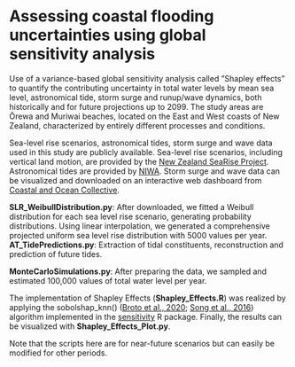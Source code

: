 # Assessing coastal flooding uncertainties using global sensitivity analysis
Use of a variance-based global sensitivity analysis called ”Shapley effects” to quantify the contributing uncertainty in total water levels by mean sea level, astronomical tide, storm surge and runup/wave dynamics, both historically and for future projections up to 2099. The study areas are Ōrewa and Muriwai beaches, located on the East and West coasts of New Zealand, characterized by entirely different processes and conditions.

Sea-level rise scenarios, astronomical tides, storm surge and wave data used in this study are publicly available. Sea-level rise scenarios, including vertical land motion, are provided by the [New Zealand SeaRise Project](https://www.searise.nz/). Astronomical tides are provided by [NIWA](https://tides.niwa.co.nz/). Storm surge and wave data can be visualized and downloaded on an interactive web dashboard from [Coastal and Ocean Collective](https://coastalhub.science/data). 

**SLR_WeibullDistribution.py**: After downloaded, we fitted a Weibull distribution for each sea level rise scenario, generating probability distributions. Using linear interpolation, we generated a comprehensive projected uniform sea level rise distribution with 5000 values per year. 
**AT_TidePredictions.py**: Extraction of tidal constituents, reconstruction and prediction of future tides.

**MonteCarloSimulations.py**: After preparing the data, we sampled and estimated 100,000 values of total water level per year.

The implementation of Shapley Effects (**Shapley_Effects.R**) was realized by applying the sobolshap_knn() ([Broto et al., 2020](https://epubs.siam.org/doi/10.1137/18M1234631); [Song et al., 2016](https://epubs.siam.org/doi/10.1137/15M1048070)) algorithm implemented in the [sensitivity](https://cran.r-project.org/web/packages/sensitivity/index.html) R package. Finally, the results can be visualized with **Shapley_Effects_Plot.py**.

Note that the scripts here are for near-future scenarios but can easily be modified for other periods.
